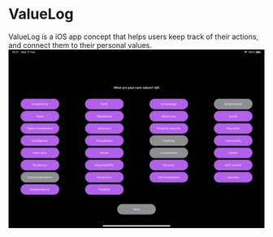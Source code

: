# ValueLog
ValueLog is a iOS app concept that helps users keep track of their actions, and connect them to their personal values.
![Interface](/Screenshots/interface.jpeg)
